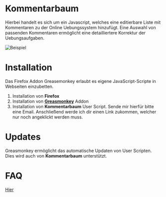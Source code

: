 # Kommentarbaum
Hierbei handelt es sich um ein Javascript, welches eine editierbare Liste mit Kommentaren zu der Online Uebungssystem hinzufügt. Eine Auswahl von passenden Kommentaren ermöglicht eine detailliertere Korrektur der Uebungsaufgaben. 

![Beispiel](https://github.com/pecheur/jscomment/blob/master/example.png)

# Installation
Das Firefox Addon Greasemonkey erlaubt es eigene JavaScript-Scripte in Webseiten einzubetten.

1. Installation von **Firefox** 
2. Installation von [**Greasmonkey**](https://addons.mozilla.org/de/firefox/addon/greasemonkey/) Addon
3. Installation von **Kommentarbaum** User Script.  Sende mir hierfür bitte eine Email. Anschließend werde ich dir einen Link zukommen, welcher nur noch angeklickt werden muss.

# Updates
Greasmonkey ermöglicht das automatische Updaten von User Scripten. Dies wird auch von **Kommentarbaum** unterstützt.

# FAQ
[Hier](https://github.com/pecheur/jscomment/blob/master/faq.md)
  
